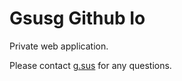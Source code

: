 # Gsusg Github Io

Private web application.

Please contact [g.sus](https://gsusg.github.io/) for any questions.
